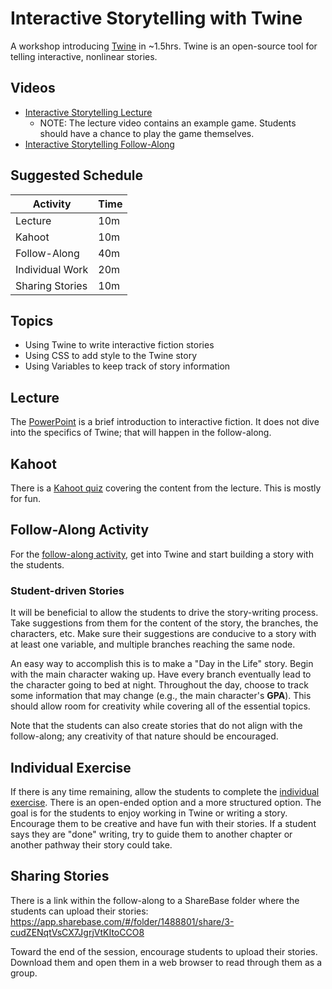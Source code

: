 # Interactive Storytelling with Twine
A workshop introducing [Twine](http://twinery.org/2/#!/welcome) in ~1.5hrs. Twine is an open-source tool for telling interactive, nonlinear stories.

## Videos
- [Interactive Storytelling Lecture](https://www.youtube.com/watch?v=nylg0e3rRiQ&list=PL1P_sExxi-9NeogaTKc9lSzoUkqPuqHOT)
    - NOTE: The lecture video contains an example game. Students should have a chance to play the game themselves.
- [Interactive Storytelling Follow-Along](https://www.youtube.com/watch?v=9PuIZa3iX7E&list=PL1P_sExxi-9NeogaTKc9lSzoUkqPuqHOT)

## Suggested Schedule

| Activity | Time |
|-|-|
| Lecture | 10m |
| Kahoot | 10m |
| Follow-Along | 40m |
| Individual Work | 20m |
| Sharing Stories | 10m |

## Topics

- Using Twine to write interactive fiction stories
- Using CSS to add style to the Twine story
- Using Variables to keep track of story information

## Lecture
The [PowerPoint](InteractiveStorytelling.pptx) is a brief introduction to interactive fiction. It does not dive into the specifics of Twine; that will happen in the follow-along.

## Kahoot
There is a [Kahoot quiz](https://create.kahoot.it/share/interactive-storytelling-virtual/87fec6d2-3de2-43ac-960a-51f63524c79d) covering the content from the lecture. This is mostly for fun.

## Follow-Along Activity
For the [follow-along activity](FollowAlong.md), get into Twine and start building a story with the students.

### Student-driven Stories
It will be beneficial to allow the students to drive the story-writing process. Take suggestions from them for the content of the story, the branches, the characters, etc. Make sure their suggestions are conducive to a story with at least one variable, and multiple branches reaching the same node.

An easy way to accomplish this is to make a "Day in the Life" story. Begin with the main character waking up. Have every branch eventually lead to the character going to bed at night. Throughout the day, choose to track some information that may change (e.g., the main character's **GPA**). This should allow room for creativity while covering all of the essential topics.

Note that the students can also create stories that do not align with the follow-along; any creativity of that nature should be encouraged.

## Individual Exercise
If there is any time remaining, allow the students to complete the [individual exercise](IndividualExercise.md). There is an open-ended option and a more structured option. The goal is for the students to enjoy working in Twine or writing a story. Encourage them to be creative and have fun with their stories. If a student says they are "done" writing, try to guide them to another chapter or another pathway their story could take.

## Sharing Stories
There is a link within the follow-along to a ShareBase folder where the students can upload their stories: https://app.sharebase.com/#/folder/1488801/share/3-cudZENqtVsCX7JgrjVtKItoCCO8

Toward the end of the session, encourage students to upload their stories. Download them and open them in a web browser to read through them as a group.